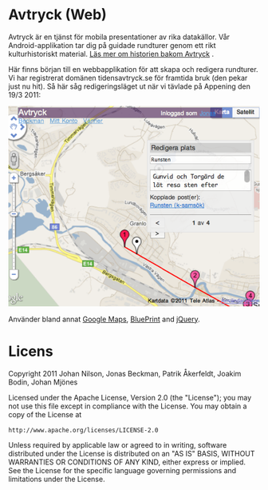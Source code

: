 Avtryck (Web)
=============
Avtryck är en tjänst för mobila presentationer av rika datakällor. Vår Android-applikation tar dig på guidade rundturer genom ett rikt kulturhistoriskt material. [Läs mer om historien bakom Avtryck][aprojectweb] .

[aprojectweb]: https://github.com/Avtryck/avtryck-projectweb

Här finns början till en webbapplikation för att skapa och redigera rundturer. Vi har registrerat domänen tidensavtryck.se för framtida bruk (den pekar just nu hit). Så här såg redigeringsläget ut när vi tävlade på Appening den 19/3 2011:

![Alt text](https://github.com/Avtryck/avtryck-projectweb/raw/master/appening/captures/avtryck_web_screen_20110319.png "Avtryck route editor")

Använder bland annat [Google Maps][maps], [BluePrint][bp] and [jQuery][jq].

[maps]: http://code.google.com/apis/maps/index.html
[appening]: http://www.appening.se
[bp]: http://http://www.blueprintcss.org/
[jq]: http://www.jquery.com
[aandroid]: https://github.com/Avtryck/avtryck-android

Licens
======
Copyright 2011 Johan Nilson, Jonas Beckman, Patrik Åkerfeldt, Joakim Bodin, Johan Mjönes

Licensed under the Apache License, Version 2.0 (the "License");
you may not use this file except in compliance with the License.
You may obtain a copy of the License at

    http://www.apache.org/licenses/LICENSE-2.0

Unless required by applicable law or agreed to in writing, software
distributed under the License is distributed on an "AS IS" BASIS,
WITHOUT WARRANTIES OR CONDITIONS OF ANY KIND, either express or implied.
See the License for the specific language governing permissions and
limitations under the License.